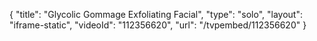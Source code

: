 {
    "title": "Glycolic Gommage Exfoliating Facial",
    "type": "solo",
    "layout": "iframe-static",
    "videoId": "112356620",
    "url": "\/tvpembed\/112356620"
}